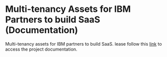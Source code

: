 # Multi-tenancy Assets for IBM Partners to build SaaS (Documentation)

Multi-tenancy assets for IBM partners to build SaaS. lease follow this [link]() to access the project documentation.